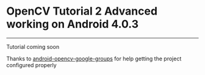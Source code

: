 # OpenCV Tutorial 2 Advanced working on Android 4.0.3
---

Tutorial coming soon

Thanks to [android-opencv-google-groups](https://groups.google.com/group/android-opencv/browse_thread/thread/295a94cf217c7b70) for help getting the project configured properly
